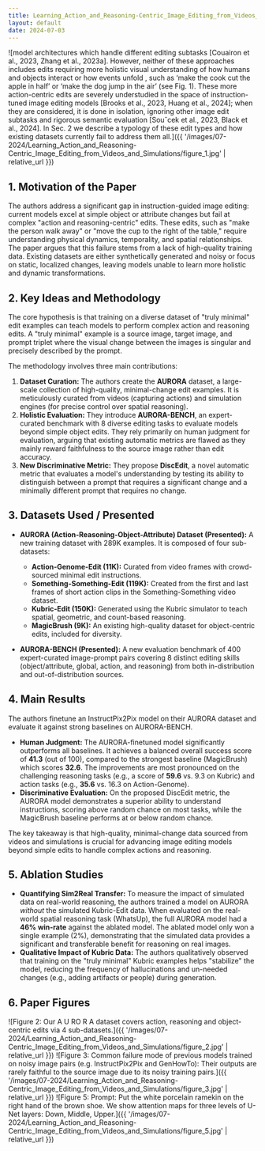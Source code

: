 ```yaml
---
title: Learning_Action_and_Reasoning-Centric_Image_Editing_from_Videos_and_Simulations
layout: default
date: 2024-07-03
---
```

![model architectures which handle different editing subtasks [Couairon et al., 2023, Zhang et al., 2023a]. However, neither of these approaches includes edits requiring more holistic visual understanding of how humans and objects interact or how events unfold , such as ‘make the cook cut the apple in half’ or ‘make the dog jump in the air’ (see Fig. 1). These more action-centric edits are severely understudied in the space of instruction-tuned image editing models [Brooks et al., 2023, Huang et al., 2024]; when they are considered, it is done in isolation, ignoring other image edit subtasks and rigorous semantic evaluation [Souˇcek et al., 2023, Black et al., 2024]. In Sec. 2 we describe a typology of these edit types and how existing datasets currently fail to address them all.]({{ '/images/07-2024/Learning_Action_and_Reasoning-Centric_Image_Editing_from_Videos_and_Simulations/figure_1.jpg' | relative_url }})
## 1. Motivation of the Paper
The authors address a significant gap in instruction-guided image editing: current models excel at simple object or attribute changes but fail at complex "action and reasoning-centric" edits. These edits, such as "make the person walk away" or "move the cup to the right of the table," require understanding physical dynamics, temporality, and spatial relationships. The paper argues that this failure stems from a lack of high-quality training data. Existing datasets are either synthetically generated and noisy or focus on static, localized changes, leaving models unable to learn more holistic and dynamic transformations.

## 2. Key Ideas and Methodology
The core hypothesis is that training on a diverse dataset of "truly minimal" edit examples can teach models to perform complex action and reasoning edits. A "truly minimal" example is a source image, target image, and prompt triplet where the visual change between the images is singular and precisely described by the prompt.

The methodology involves three main contributions:
1.  **Dataset Curation:** The authors create the **AURORA** dataset, a large-scale collection of high-quality, minimal-change edit examples. It is meticulously curated from videos (capturing actions) and simulation engines (for precise control over spatial reasoning).
2.  **Holistic Evaluation:** They introduce **AURORA-BENCH**, an expert-curated benchmark with 8 diverse editing tasks to evaluate models beyond simple object edits. They rely primarily on human judgment for evaluation, arguing that existing automatic metrics are flawed as they mainly reward faithfulness to the source image rather than edit accuracy.
3.  **New Discriminative Metric:** They propose **DiscEdit**, a novel automatic metric that evaluates a model's understanding by testing its ability to distinguish between a prompt that requires a significant change and a minimally different prompt that requires no change.

## 3. Datasets Used / Presented
-   **AURORA (Action-Reasoning-Object-Attribute) Dataset (Presented):** A new training dataset with 289K examples. It is composed of four sub-datasets:
    -   **Action-Genome-Edit (11K):** Curated from video frames with crowd-sourced minimal edit instructions.
    -   **Something-Something-Edit (119K):** Created from the first and last frames of short action clips in the Something-Something video dataset.
    -   **Kubric-Edit (150K):** Generated using the Kubric simulator to teach spatial, geometric, and count-based reasoning.
    -   **MagicBrush (9K):** An existing high-quality dataset for object-centric edits, included for diversity.

-   **AURORA-BENCH (Presented):** A new evaluation benchmark of 400 expert-curated image-prompt pairs covering 8 distinct editing skills (object/attribute, global, action, and reasoning) from both in-distribution and out-of-distribution sources.

## 4. Main Results
The authors finetune an InstructPix2Pix model on their AURORA dataset and evaluate it against strong baselines on AURORA-BENCH.

-   **Human Judgment:** The AURORA-finetuned model significantly outperforms all baselines. It achieves a balanced overall success score of **41.3** (out of 100), compared to the strongest baseline (MagicBrush) which scores **32.6**. The improvements are most pronounced on the challenging reasoning tasks (e.g., a score of **59.6** vs. 9.3 on Kubric) and action tasks (e.g., **35.6** vs. 16.3 on Action-Genome).
-   **Discriminative Evaluation:** On the proposed DiscEdit metric, the AURORA model demonstrates a superior ability to understand instructions, scoring above random chance on most tasks, while the MagicBrush baseline performs at or below random chance.

The key takeaway is that high-quality, minimal-change data sourced from videos and simulations is crucial for advancing image editing models beyond simple edits to handle complex actions and reasoning.

## 5. Ablation Studies
-   **Quantifying Sim2Real Transfer:** To measure the impact of simulated data on real-world reasoning, the authors trained a model on AURORA *without* the simulated Kubric-Edit data. When evaluated on the real-world spatial reasoning task (WhatsUp), the full AURORA model had a **46% win-rate** against the ablated model. The ablated model only won a single example (2%), demonstrating that the simulated data provides a significant and transferable benefit for reasoning on real images.
-   **Qualitative Impact of Kubric Data:** The authors qualitatively observed that training on the "truly minimal" Kubric examples helps "stabilize" the model, reducing the frequency of hallucinations and un-needed changes (e.g., adding artifacts or people) during generation.

## 6. Paper Figures
![Figure 2: Our A U RO R A dataset covers action, reasoning and object-centric edits via 4 sub-datasets.]({{ '/images/07-2024/Learning_Action_and_Reasoning-Centric_Image_Editing_from_Videos_and_Simulations/figure_2.jpg' | relative_url }})
![Figure 3: Common failure mode of previous models trained on noisy image pairs (e.g. InstructPix2Pix and GenHowTo): Their outputs are rarely faithful to the source image due to its noisy training pairs.]({{ '/images/07-2024/Learning_Action_and_Reasoning-Centric_Image_Editing_from_Videos_and_Simulations/figure_3.jpg' | relative_url }})
![Figure 5: Prompt: Put the white porcelain ramekin on the right hand of the brown shoe. We show attention maps for three levels of U-Net layers: Down, Middle, Upper.]({{ '/images/07-2024/Learning_Action_and_Reasoning-Centric_Image_Editing_from_Videos_and_Simulations/figure_5.jpg' | relative_url }})
